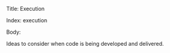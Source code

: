 Title: Execution

Index: execution

Body:

Ideas to consider when code is being developed and delivered.
